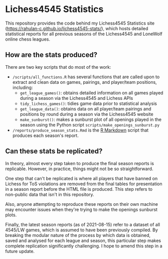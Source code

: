 # Lichess4545 Statistics

This repository provides the code behind my Lichess4545 Statistics site (https://rahulan-c.github.io/lichess4545-stats/), which hosts detailed statistical reports for all previous seasons of the Lichess4545 and LoneWolf online chess leagues. 

## How are the stats produced?

There are two key scripts that do most of the work: 

- `/scripts/all_functions.R` has several functions that are called upon to extract and clean data on games, pairings, and player/team positions, including:
  - `get_league_games()`: obtains detailed information on all games played during a season via the Lichess4545 and Lichess APIs
  - `tidy_lichess_games()`: tidies game data prior to statistical analysis
  - `get_league_data()`: obtains data on all player/team pairings and positions by round during a season via the Lichess4545 website
  - `make_sunburst()`: makes a sunburst plot of all openings played in the season using the Python script `scripts/make_openings_sunburst.py`
- `/reports/produce_season_stats.Rmd` is the [R Markdown](https://rmarkdown.rstudio.com/) script that produces each season's report.

## Can these stats be replicated?

In theory, almost every step taken to produce the final season reports is replicable. However, in practice, things might not be so straightforward. 

One step that can't be replicated is where all players that have banned on Lichess for ToS violations are removed from the final tables for presentation in a season report before the HTML file is produced. This step refers to non-public data that isn't in this repository.

Also, anyone attempting to reproduce these reports on their own machine may encounter issues when they're trying to make the openings sunburst plots.

Finally, the latest season reports (as of 2021-08-15) refer to a dataset of all 4545/LW games, which is assumed to have been previously compiled. By breaking the modular nature of the process by which data is obtained, saved and analysed for each league and season, this particular step makes complete replication significantly challenging. I hope to amend this step in a future update. 



